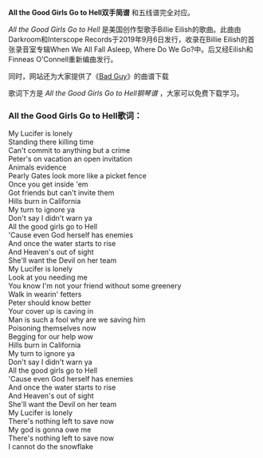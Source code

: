 

**All the Good Girls Go to Hell双手简谱** 和五线谱完全对应。

_All the Good Girls Go to Hell_ 是美国创作型歌手Billie
Eilish的歌曲。此曲由Darkroom和Interscope Records于2019年9月6日发行，收录在Billie
Eilish的首张录音室专辑When We All Fall Asleep, Where Do We Go?中。后又经Eilish和Finneas
O'Connell重新编曲发行。

同时，网站还为大家提供了《[Bad Guy](Music-10314-Bad-Guy-Billie-Eilish.html "Bad Guy")》的曲谱下载

歌词下方是 _All the Good Girls Go to Hell钢琴谱_ ，大家可以免费下载学习。

### All the Good Girls Go to Hell歌词：

My Lucifer is lonely  
Standing there killing time  
Can't commit to anything but a crime  
Peter's on vacation an open invitation  
Animals evidence  
Pearly Gates look more like a picket fence  
Once you get inside 'em  
Got friends but can't invite them  
Hills burn in California  
My turn to ignore ya  
Don't say I didn't warn ya  
All the good girls go to Hell  
'Cause even God herself has enemies  
And once the water starts to rise  
And Heaven's out of sight  
She'll want the Devil on her team  
My Lucifer is lonely  
Look at you needing me  
You know I'm not your friend without some greenery  
Walk in wearin' fetters  
Peter should know better  
Your cover up is caving in  
Man is such a fool why are we saving him  
Poisoning themselves now  
Begging for our help wow  
Hills burn in California  
My turn to ignore ya  
Don't say I didn't warn ya  
All the good girls go to Hell  
'Cause even God herself has enemies  
And once the water starts to rise  
And Heaven's out of sight  
She'll want the Devil on her team  
My Lucifer is lonely  
There's nothing left to save now  
My god is gonna owe me  
There's nothing left to save now  
I cannot do the snowflake

